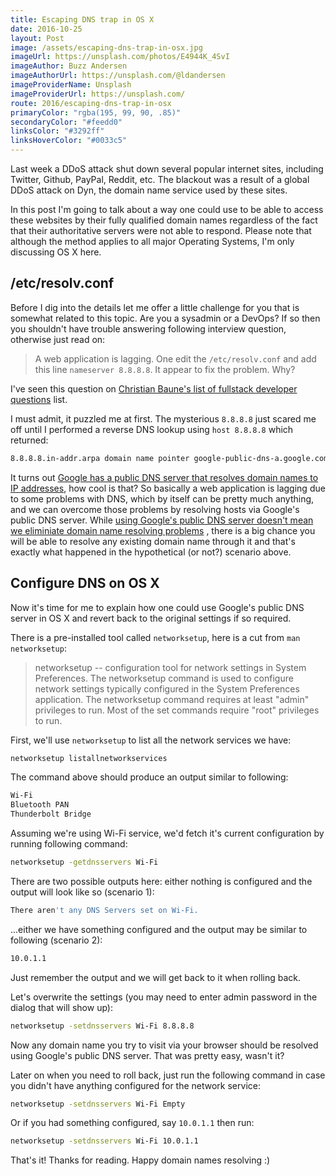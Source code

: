 ```yaml
---
title: Escaping DNS trap in OS X
date: 2016-10-25
layout: Post
image: /assets/escaping-dns-trap-in-osx.jpg
imageUrl: https://unsplash.com/photos/E4944K_4SvI
imageAuthor: Buzz Andersen
imageAuthorUrl: https://unsplash.com/@ldandersen
imageProviderName: Unsplash
imageProviderUrl: https://unsplash.com/
route: 2016/escaping-dns-trap-in-osx
primaryColor: "rgba(195, 99, 90, .85)"
secondaryColor: "#feedd0"
linksColor: "#3292ff"
linksHoverColor: "#0033c5"
---
```


Last week a DDoS attack shut down several popular internet sites, including
Twitter, Github, PayPal, Reddit, etc. The blackout was a result of a global
DDoS attack on Dyn, the domain name service used by these sites.

In this post I'm going to talk about a way one could use to be able to access
these websites by their fully qualified domain names regardless of the fact that
their authoritative servers were not able to respond. Please note that although
the method applies to all major Operating Systems, I'm only discussing OS X here.

/etc/resolv.conf
----------------

Before I dig into the details let me offer a little challenge for you that is
somewhat related to this topic.
Are you a sysadmin or a DevOps? If so then you
shouldn't have trouble answering following interview question, otherwise just
read on:

> A web application is lagging. One edit the `/etc/resolv.conf` and add this line
> `nameserver 8.8.8.8`. It appear to fix the problem. Why?

I've seen this question on
[Christian Baune's list of fullstack developer
questions](https://www.quora.com/What-should-a-fullstack-developer-know-in-2016-1/answer/Christian-Baune)
list.

I must admit, it puzzled me at first. The mysterious `8.8.8.8` just scared me
off until I performed a reverse DNS lookup using `host 8.8.8.8` which returned:

```bash
8.8.8.8.in-addr.arpa domain name pointer google-public-dns-a.google.com.
```

It turns out [Google has a public DNS server that resolves domain names to IP
addresses](https://en.wikipedia.org/wiki/Google_Public_DNS), how cool is that?
So basically a web application is lagging due to
some problems with DNS, which by itself can be pretty much anything, and we
can overcome those problems by resolving hosts via Google's public DNS server.
While [using Google's public DNS server doesn't mean we eliminiate domain
name resolving
problems](https://serverfault.com/questions/811123/what-would-happen-if-someone-would-flush-host-from-google-public-dns-while-its)
, there is a big chance you will be able to resolve
any existing domain name through it and that's exactly what happened in the
hypothetical (or not?) scenario above.

Configure DNS on OS X
---------------------

Now it's time for me to explain how one could use Google's public DNS server
in OS X and revert back to the original settings if so required.

There is a pre-installed tool called `networksetup`, here is a cut
from `man networksetup`:

> networksetup -- configuration tool for network settings in System Preferences.
> The networksetup command is used to configure network settings typically
> configured in the System Preferences application. The
> networksetup command requires at least "admin" privileges to run. Most of
> the set commands require "root" privileges to run.

First, we'll use `networksetup` to list all the network services we have:

```bash
networksetup listallnetworkservices
```

The command above should produce an output similar to following:

```bash
Wi-Fi
Bluetooth PAN
Thunderbolt Bridge
```

Assuming we're using Wi-Fi service, we'd fetch it's current configuration
by running following command:

```bash
networksetup -getdnsservers Wi-Fi
```

There are two possible outputs here: either nothing is configured and the
output will look like so (scenario 1):

```bash
There aren't any DNS Servers set on Wi-Fi.
```

...either we have something configured and the output may be similar to
following (scenario 2):

```bash
10.0.1.1
```

Just remember the output and we will get back to it when rolling back.

Let's overwrite the settings (you may need to enter admin password in the
dialog that will show up):

```bash
networksetup -setdnsservers Wi-Fi 8.8.8.8
```

Now any domain name you try to visit via your browser should be resolved
using Google's public DNS server. That was pretty easy, wasn't it?

Later on when you need to roll back, just run the following command in
case you didn't have anything configured for the network service:

```bash
networksetup -setdnsservers Wi-Fi Empty
```

Or if you had something configured, say `10.0.1.1` then run:

```bash
networksetup -setdnsservers Wi-Fi 10.0.1.1
```

That's it! Thanks for reading. Happy domain names resolving :)
